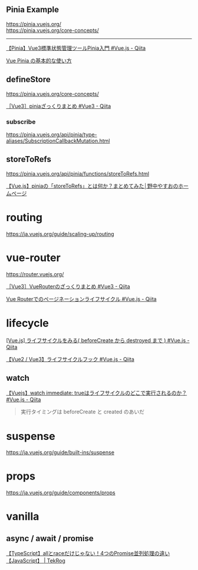 Pinia Example
----

https://pinia.vuejs.org/  
https://pinia.vuejs.org/core-concepts/  

---

[【Pinia】Vue3標準状態管理ツールPinia入門 #Vue.js - Qiita](https://qiita.com/whopper1962/items/6549448ac6bea705a697)  

[Vue Pinia の基本的な使い方](https://www.webdesignleaves.com/pr/plugins/vue-basic-05.html)  


## defineStore

https://pinia.vuejs.org/core-concepts/

[［Vue3］piniaざっくりまとめ #Vue3 - Qiita](https://qiita.com/gone0021/items/ab1acfa4c7b7ecfeca52)  


### subscribe

https://pinia.vuejs.org/api/pinia/type-aliases/SubscriptionCallbackMutation.html



## storeToRefs

https://pinia.vuejs.org/api/pinia/functions/storeToRefs.html

[【Vue.js】piniaの「storeToRefs」とは何か？まとめてみた│野中やすおのホームページ](https://nonakayasuo.com/storetorefs/)  

# routing

https://ja.vuejs.org/guide/scaling-up/routing

# vue-router

https://router.vuejs.org/

[［Vue3］VueRouterのざっくりまとめ #Vue3 - Qiita](https://qiita.com/gone0021/items/6d91ae659ec6d58bce5c)  

[Vue Routerでのページネーションライフサイクル #Vue.js - Qiita](https://qiita.com/kiyc/items/42636f3e647dd9c25342)  

# lifecycle

[[Vue.js] ライフサイクルをみる( beforeCreate から destroyed まで ) #Vue.js - Qiita](https://qiita.com/ksh-fthr/items/2a9f173c706ef6939f93)  

[【Vue2 / Vue3】ライフサイクルフック #Vue.js - Qiita](https://qiita.com/whopper1962/items/1a99169ba868f94e4c94)  

## watch

[【Vuejs】watch immediate: trueはライフサイクルのどこで実行されるのか？ #Vue.js - Qiita](https://qiita.com/sin_tanaka/items/64b4a48bcb6dac924380)  

> 実行タイミングは beforeCreate と created のあいだ


# suspense

https://ja.vuejs.org/guide/built-ins/suspense


# props

https://ja.vuejs.org/guide/components/props


# vanilla

## async / await / promise

[【TypeScript】allとraceだけじゃない！4つのPromise並列処理の違い【JavaScript】 | TekRog](https://tekrog.com/typescript-promise-cocurrency)  

